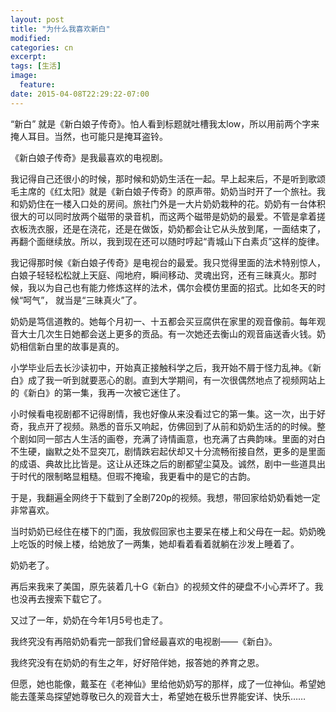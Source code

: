 ```yaml
---
layout: post
title: "为什么我喜欢新白"
modified:
categories: cn
excerpt:
tags: [生活]
image:
  feature:
date: 2015-04-08T22:29:22-07:00
---
```

“新白” 就是《新白娘子传奇》。怕人看到标题就吐槽我太low，所以用前两个字来掩人耳目。当然，也可能只是掩耳盗铃。

《新白娘子传奇》是我最喜欢的电视剧。 

我记得自己还很小的时候，那时候和奶奶生活在一起。早上起来后，不是听到歌颂毛主席的《红太阳》就是《新白娘子传奇》的原声带。奶奶当时开了一个旅社。我和奶奶住在一楼入口处的房间。旅社门外是一大片奶奶栽种的花。奶奶有一台体积很大的可以同时放两个磁带的录音机，而这两个磁带是奶奶的最爱。不管是拿着搓衣板洗衣服，还是在浇花，还是在做饭，奶奶都会让它从头放到尾，一面结束了，再翻个面继续放。所以，我到现在还可以随时哼起“青城山下白素贞”这样的旋律。

我记得那时候《新白娘子传奇》是电视台的最爱。我只觉得里面的法术特别惊人，白娘子轻轻松松就上天庭、闯地府，瞬间移动、灵魂出窍，还有三昧真火。那时候，我以为自己也有能力修炼这样的法术，偶尔会模仿里面的招式。比如冬天的时候“呵气”， 就当是“三昧真火”了。 

奶奶是笃信道教的。她每个月初一、十五都会买豆腐供在家里的观音像前。每年观音大士几次生日她都会送上更多的贡品。有一次她还去衡山的观音庙送香火钱。奶奶相信新白里的故事是真的。

小学毕业后去长沙读初中，开始真正接触科学之后，我开始不屑于怪力乱神。《新白》成了我一听到就要恶心的剧。直到大学期间，有一次很偶然地点了视频网站上的《新白》的第一集，我再一次被它迷住了。

小时候看电视剧都不记得剧情，我也好像从来没看过它的第一集。这一次，出于好奇，我点开了视频。熟悉的音乐又响起，仿佛回到了从前和奶奶生活的的时候。整个剧如同一部古人生活的画卷，充满了诗情画意，也充满了古典韵味。里面的对白不生硬，幽默之处不显突兀，剧情跌宕起伏却又十分流畅衔接自然，更多的是里面的成语、典故比比皆是。这让从还珠之后的剧都望尘莫及。诚然，剧中一些道具出于时代的限制略显粗糙。但瑕不掩瑜，我更看中的是它的古韵。

于是，我翻遍全网终于下载到了全剧720p的视频。我想，带回家给奶奶看她一定非常喜欢。

当时奶奶已经住在楼下的门面，我放假回家也主要呆在楼上和父母在一起。奶奶晚上吃饭的时候上楼，给她放了一两集，她却看着看着就躺在沙发上睡着了。

奶奶老了。

再后来我来了美国，原先装着几十G《新白》的视频文件的硬盘不小心弄坏了。我也没再去搜索下载它了。

又过了一年，奶奶在今年1月5号也走了。

我终究没有再陪奶奶看完一部我们曾经最喜欢的电视剧——《新白》。

我终究没有在奶奶的有生之年，好好陪伴她，报答她的养育之恩。

但愿，她也能像，戴荃在《老神仙》里给他奶奶写的那样，成了一位神仙。希望她能去蓬莱岛探望她尊敬已久的观音大士，希望她在极乐世界能安详、快乐……



